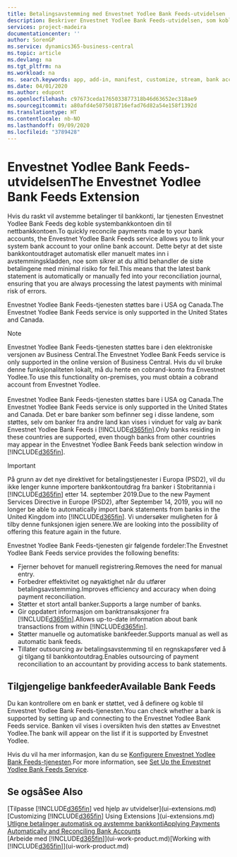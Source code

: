 ```yaml
---
title: Betalingsavstemming med Envestnet Yodlee Bank Feeds-utvidelsen | Microsoft Docs
description: Beskriver Envestnet Yodlee Bank Feeds-utvidelsen, som kobles til bankkonti, slik at du raskt kan avstemme betalinger.
services: project-madeira
documentationcenter: ''
author: SorenGP
ms.service: dynamics365-business-central
ms.topic: article
ms.devlang: na
ms.tgt_pltfrm: na
ms.workload: na
ms. search.keywords: app, add-in, manifest, customize, stream, bank account link
ms.date: 04/01/2020
ms.author: edupont
ms.openlocfilehash: c97673ceda1765033877318b46d63652ec318ae9
ms.sourcegitcommit: a80afd4e5075018716efad76d82a54e158f1392d
ms.translationtype: HT
ms.contentlocale: nb-NO
ms.lasthandoff: 09/09/2020
ms.locfileid: "3789428"
---
```

# <a name="the-envestnet-yodlee-bank-feeds-extension"></a><span data-ttu-id="578a7-103">Envestnet Yodlee Bank Feeds-utvidelsen</span><span class="sxs-lookup"><span data-stu-id="578a7-103">The Envestnet Yodlee Bank Feeds Extension</span></span>
<span data-ttu-id="578a7-104">Hvis du raskt vil avstemme betalinger til bankkonti, lar tjenesten Envestnet Yodlee Bank Feeds deg koble systembankkontoen din til nettbankkontoen.</span><span class="sxs-lookup"><span data-stu-id="578a7-104">To quickly reconcile payments made to your bank accounts, the Envestnet Yodlee Bank Feeds service allows you to link your system bank account to your online bank account.</span></span> <span data-ttu-id="578a7-105">Dette betyr at det siste bankkontoutdraget automatisk eller manuelt mates inn i avstemmingskladden, noe som sikrer at du alltid behandler de siste betalingene med minimal risiko for feil.</span><span class="sxs-lookup"><span data-stu-id="578a7-105">This means that the latest bank statement is automatically or manually fed into your reconciliation journal, ensuring that you are always processing the latest payments with minimal risk of errors.</span></span>

<span data-ttu-id="578a7-106">Envestnet Yodlee Bank Feeds-tjenesten støttes bare i USA og Canada.</span><span class="sxs-lookup"><span data-stu-id="578a7-106">The Envestnet Yodlee Bank Feeds service is only supported in the United States and Canada.</span></span>

> [!NOTE]
> <span data-ttu-id="578a7-107">Envestnet Yodlee Bank Feeds-tjenesten støttes bare i den elektroniske versjonen av Business Central.</span><span class="sxs-lookup"><span data-stu-id="578a7-107">The Envestnet Yodlee Bank Feeds service is only supported in the online version of Business Central.</span></span> <span data-ttu-id="578a7-108">Hvis du vil bruke denne funksjonaliteten lokalt, må du hente en cobrand-konto fra Envestnet Yodlee.</span><span class="sxs-lookup"><span data-stu-id="578a7-108">To use this functionality on-premises, you must obtain a cobrand account from Envestnet Yodlee.</span></span><br /><br />
> <span data-ttu-id="578a7-109">Envestnet Yodlee Bank Feeds-tjenesten støttes bare i USA og Canada.</span><span class="sxs-lookup"><span data-stu-id="578a7-109">The Envestnet Yodlee Bank Feeds service is only supported in the United States and Canada.</span></span>
> <span data-ttu-id="578a7-110">Det er bare banker som befinner seg i disse landene, som støttes, selv om banker fra andre land kan vises i vinduet for valg av bank Envestnet Yodlee Bank Feeds i [!INCLUDE[d365fin](includes/d365fin_md.md)].</span><span class="sxs-lookup"><span data-stu-id="578a7-110">Only banks residing in these countries are supported, even though banks from other countries may appear in the Envestnet Yodlee Bank Feeds bank selection window in [!INCLUDE[d365fin](includes/d365fin_md.md)].</span></span>

> [!IMPORTANT]
> <span data-ttu-id="578a7-111">På grunn av det nye direktivet for betalingstjenester i Europa (PSD2), vil du ikke lenger kunne importere bankkontoutdrag fra banker i Stobritannia i [!INCLUDE[d365fin](includes/d365fin_md.md)] etter 14. september 2019.</span><span class="sxs-lookup"><span data-stu-id="578a7-111">Due to the new Payment Services Directive in Europe (PSD2), after September 14, 2019, you will no longer be able to automatically import bank statements from banks in the United Kingdom into [!INCLUDE[d365fin](includes/d365fin_md.md)].</span></span> <span data-ttu-id="578a7-112">Vi undersøker muligheten for å tilby denne funksjonen igjen senere.</span><span class="sxs-lookup"><span data-stu-id="578a7-112">We are looking into the possibility of offering this feature again in the future.</span></span>

<span data-ttu-id="578a7-113">Envestnet Yodlee Bank Feeds-tjenesten gir følgende fordeler:</span><span class="sxs-lookup"><span data-stu-id="578a7-113">The Envestnet Yodlee Bank Feeds service provides the following benefits:</span></span>

* <span data-ttu-id="578a7-114">Fjerner behovet for manuell registrering.</span><span class="sxs-lookup"><span data-stu-id="578a7-114">Removes the need for manual entry.</span></span>
* <span data-ttu-id="578a7-115">Forbedrer effektivitet og nøyaktighet når du utfører betalingsavstemming.</span><span class="sxs-lookup"><span data-stu-id="578a7-115">Improves efficiency and accuracy when doing payment reconciliation.</span></span>
* <span data-ttu-id="578a7-116">Støtter et stort antall banker.</span><span class="sxs-lookup"><span data-stu-id="578a7-116">Supports a large number of banks.</span></span>
* <span data-ttu-id="578a7-117">Gir oppdatert informasjon om banktransaksjoner fra [!INCLUDE[d365fin](includes/d365fin_md.md)].</span><span class="sxs-lookup"><span data-stu-id="578a7-117">Allows up-to-date information about bank transactions from within [!INCLUDE[d365fin](includes/d365fin_md.md)].</span></span>
* <span data-ttu-id="578a7-118">Støtter manuelle og automatiske bankfeeder.</span><span class="sxs-lookup"><span data-stu-id="578a7-118">Supports manual as well as automatic bank feeds.</span></span>
* <span data-ttu-id="578a7-119">Tillater outsourcing av betalingsavstemming til en regnskapsfører ved å gi tilgang til bankkontoutdrag.</span><span class="sxs-lookup"><span data-stu-id="578a7-119">Enables outsourcing of payment reconciliation to an accountant by providing access to bank statements.</span></span>

## <a name="available-bank-feeds"></a><span data-ttu-id="578a7-120">Tilgjengelige bankfeeder</span><span class="sxs-lookup"><span data-stu-id="578a7-120">Available Bank Feeds</span></span>
<span data-ttu-id="578a7-121">Du kan kontrollere om en bank er støttet, ved å definere og koble til Envestnet Yodlee Bank Feeds-tjenesten.</span><span class="sxs-lookup"><span data-stu-id="578a7-121">You can check whether a bank is supported by setting up and connecting to the Envestnet Yodlee Bank Feeds service.</span></span> <span data-ttu-id="578a7-122">Banken vil vises i oversikten hvis den støttes av Envestnet Yodlee.</span><span class="sxs-lookup"><span data-stu-id="578a7-122">The bank will appear on the list if it is supported by Envestnet Yodlee.</span></span>

<span data-ttu-id="578a7-123">Hvis du vil ha mer informasjon, kan du se [Konfigurere Envestnet Yodlee Bank Feeds-tjenesten](bank-how-setup-bank-statement-service.md).</span><span class="sxs-lookup"><span data-stu-id="578a7-123">For more information, see [Set Up the Envestnet Yodlee Bank Feeds Service](bank-how-setup-bank-statement-service.md).</span></span>

## <a name="see-also"></a><span data-ttu-id="578a7-124">Se også</span><span class="sxs-lookup"><span data-stu-id="578a7-124">See Also</span></span>
<span data-ttu-id="578a7-125">[Tilpasse [!INCLUDE[d365fin](includes/d365fin_md.md)] ved hjelp av utvidelser](ui-extensions.md)  </span><span class="sxs-lookup"><span data-stu-id="578a7-125">[Customizing [!INCLUDE[d365fin](includes/d365fin_md.md)] Using Extensions ](ui-extensions.md)  </span></span>  
[<span data-ttu-id="578a7-126">Utligne betalinger automatisk og avstemme bankkonti</span><span class="sxs-lookup"><span data-stu-id="578a7-126">Applying Payments Automatically and Reconciling Bank Accounts</span></span>](receivables-apply-payments-auto-reconcile-bank-accounts.md)  
<span data-ttu-id="578a7-127">[Arbeide med [!INCLUDE[d365fin](includes/d365fin_md.md)]](ui-work-product.md)</span><span class="sxs-lookup"><span data-stu-id="578a7-127">[Working with [!INCLUDE[d365fin](includes/d365fin_md.md)]](ui-work-product.md)</span></span>

